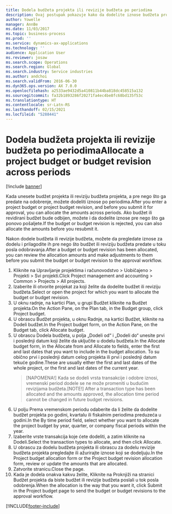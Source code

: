 ```yaml
---
title: Dodela budžeta projekta ili revizije budžeta po periodima
description: Ovaj postupak pokazuje kako da dodelite iznose budžeta projekta po periodima.
author: Yowelle
manager: AnnBe
ms.date: 11/03/2017
ms.topic: business-process
ms.prod: ''
ms.service: dynamics-ax-applications
ms.technology: ''
audience: Application User
ms.reviewer: josaw
ms.search.scope: Operations
ms.search.region: Global
ms.search.industry: Service industries
ms.author: andchoi
ms.search.validFrom: 2016-06-30
ms.dyn365.ops.version: AX 7.0.0
ms.openlocfilehash: a2533ae9432d5a410811b44ba818dc458515a132
ms.sourcegitcommit: fa32b1893286f20271fa4ec4be8fc68bd135f53c
ms.translationtype: HT
ms.contentlocale: sr-Latn-RS
ms.lasthandoff: 02/15/2021
ms.locfileid: "5288441"
---
```

# <a name="allocate-a-project-budget-or-budget-revision-across-periods"></a><span data-ttu-id="1971e-103">Dodela budžeta projekta ili revizije budžeta po periodima</span><span class="sxs-lookup"><span data-stu-id="1971e-103">Allocate a project budget or budget revision across periods</span></span>

[!include [banner](../../includes/banner.md)]

<span data-ttu-id="1971e-104">Kada unesete budžet projekta ili reviziju budžeta projekta, a pre nego što ga predate na odobrenje, možete dodeliti iznose po periodima.</span><span class="sxs-lookup"><span data-stu-id="1971e-104">After you enter a project budget or project budget revision, and before you submit it for approval, you can allocate the amounts across periods.</span></span> <span data-ttu-id="1971e-105">Ako budžet ili revidirani budžet bude odbijen, možete i da dodelite iznose pre nego što ga ponovo pošaljete.</span><span class="sxs-lookup"><span data-stu-id="1971e-105">If the budget or budget revision is rejected, you can also allocate the amounts before you resubmit it.</span></span> 

<span data-ttu-id="1971e-106">Nakon dodele budžeta ili revizije budžeta, možete da pregledate iznose za dodelu i prilagodite ih pre nego što budžet ili reviziju budžeta predate u toku posla odobravanja.</span><span class="sxs-lookup"><span data-stu-id="1971e-106">After a budget or budget revision has been allocated, you can review the allocation amounts and make adjustments to them before you submit the budget or budget revision to the approval workflow.</span></span> 

1. <span data-ttu-id="1971e-107">Kliknite na Upravljanje projektima i računovodstvo > Uobičajeno > Projekti > Svi projekti.</span><span class="sxs-lookup"><span data-stu-id="1971e-107">Click Project management and accounting > Common > Projects > All projects.</span></span> 
2. <span data-ttu-id="1971e-108">Izaberite ili otvorite projekat za koji želite da dodelite budžet ili reviziju budžeta.</span><span class="sxs-lookup"><span data-stu-id="1971e-108">Select or open the project for which you want to allocate the budget or budget revision.</span></span> 
3. <span data-ttu-id="1971e-109">U oknu radnje, na kartici Plan, u grupi Budžet kliknite na Budžet projekta.</span><span class="sxs-lookup"><span data-stu-id="1971e-109">On the Action Pane, on the Plan tab, in the Budget group, click Project budget.</span></span> 
4. <span data-ttu-id="1971e-110">U obrascu Budžet projekta, u oknu Radnje, na kartici Budžet, kliknite na Dodeli budžet.</span><span class="sxs-lookup"><span data-stu-id="1971e-110">In the Project budget form, on the Action Pane, on the Budget tab, click Allocate budget.</span></span> 
5. <span data-ttu-id="1971e-111">U obrascu Dodela budžeta, u polja „Dodeli od“ i „Dodeli do“ unesite prvi i poslednji datum koji želite da uključite u dodelu budžeta.</span><span class="sxs-lookup"><span data-stu-id="1971e-111">In the Allocate budget form, in the Allocate from and Allocate to fields, enter the first and last dates that you want to include in the budget allocation.</span></span> <span data-ttu-id="1971e-112">To su obično prvi i poslednji datum celog projekta ili prvi i poslednji datum tekuće godine.</span><span class="sxs-lookup"><span data-stu-id="1971e-112">These are usually either the first and last dates of the whole project, or the first and last dates of the current year.</span></span>  
   > <span data-ttu-id="1971e-113">[NAPOMENA!] Kada se dodeli vrsta transakcije i odobre iznosi, vremenski period dodele se ne može promeniti u budućim revizijama budžeta.</span><span class="sxs-lookup"><span data-stu-id="1971e-113">[NOTE!] After a transaction type has been allocated and the amounts approved, the allocation time period cannot be changed in future budget revisions.</span></span> 
6. <span data-ttu-id="1971e-114">U polju Prema vremenskom periodu odaberite da li želite da dodelite budžet projekta po godini, kvartalu ili fiskalnim periodima preduzeća u godini.</span><span class="sxs-lookup"><span data-stu-id="1971e-114">In the By time period field, select whether you want to allocate the project budget by year, quarter, or company fiscal periods within the year.</span></span>
7. <span data-ttu-id="1971e-115">Izaberite vrste transakcija koje ćete dodeliti, a zatim kliknite na Dodeli.</span><span class="sxs-lookup"><span data-stu-id="1971e-115">Select the transaction types to allocate, and then click Allocate.</span></span> 
8. <span data-ttu-id="1971e-116">U obrascu za dodelu budžeta projekta ili obrascu za dodelu revizije budžeta projekta pregledajte ili ažurirajte iznose koji se dodeljuju.</span><span class="sxs-lookup"><span data-stu-id="1971e-116">In the Project budget allocation form or the Project budget revision allocation form, review or update the amounts that are allocated.</span></span> 
9. <span data-ttu-id="1971e-117">Zatvorite stranicu.</span><span class="sxs-lookup"><span data-stu-id="1971e-117">Close the page.</span></span>
10. <span data-ttu-id="1971e-118">Kada je dodela onakva kakvu želite, Kliknite na Proknjiži na stranici Budžet projekta da biste budžet ili revizije budžeta poslali u tok posla odobrenja.</span><span class="sxs-lookup"><span data-stu-id="1971e-118">When the allocation is the way that you want it, click Submit in the Project budget page to send the budget or budget revisions to the approval workflow.</span></span>  




[!INCLUDE[footer-include](../../includes/footer-banner.md)]